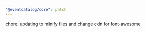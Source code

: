 ```yaml
---
"@eventcatalog/core": patch
---
```


chore: updating to minify files and change cdn for font-awesome
